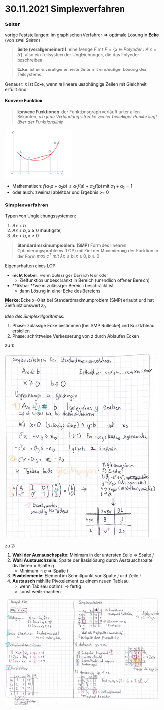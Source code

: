 # 30.11.2021 Simplexverfahren

### Seiten

vorige Feststellungen: im graphischen Verfahren => optimale Lösung in **Ecke** (von zwei *Seiten*)

>**Seite (verallgemeinert!)**: eine Menge *F* mit $F = \{x \in Polyeder: A'x = b'\}$, also ein Teilsystem der Ungleichungen, die das Polyeder beschreiben

> **Ecke**: ist eine verallgemeinerte Seite mit eindeutiger Lösung des Teilsystems

Genauer: *x* ist Ecke, wenn *m* lineare unabhängige Zeilen mit Gleichheit erfüllt sind

#### Konvexe Funktion

> **konvexe Funktionen**: der Funktionsgraph verläuft unter allen Sekanten, *d.h jede Verbindungsstrecke zweier beliebiger Punkte liegt über der Funktionslinie*

![Bild](../images/21-12-02_12-49.png)

- Mathematisch: $f(\alpha_1 a + \alpha_2 b) \le \alpha_1 f(a) + \alpha_2 f(b)$ mit $\alpha_1 + \alpha_2 =1$ 
- oder auch: zweimal ableitbar und Ergebnis >= 0



### Simplexverfahren

Typen von Ungleichungssystemen:

1. $Ax \le b$
2. $Ax \le b, x\ge 0$ (häufigste)
3. $Ax = b, x \ge 0$

> **Standardmaximumproblem: (SMP)** Form des linearen Optimierungsproblems (LOP) mit Ziel der Maximierung der Funktion in der Form $max \ c^T \ mit \ Ax \le b; x \ge 0, b \ge 0$

Eigenschaften eines LOP:

- **nicht lösbar:** wenn zulässiger Bereich leer oder 
    - Zielfunktion unbeschränkt in Bereich (unendlich offener Bereich)
- **lösbar **wenn zulässiger Bereich beschränkt ist
    - dann Lösung in einer Ecke des Bereichs

**Merke:** Ecke x=0 ist bei Standardmaximumproblem (SMP) erlaubt und hat Zielfunktionswert $z_0$

*Idee des Simplexalgorithmus:* 

1. Phase: zulässige Ecke bestimmen (bei SMP Nullecke) und Kurztableau erstellen
2. Phase: schrittweise Verbesserung von $z$ durch Ablaufen Ecken 

zu 1:

![21-12-02_14-38](../images/21-12-02_14-38.jpg)

zu 2:

1. **Wahl der Austauschspalte**: Minimum in der untersten Zeile => Spalte *j*
2. **Wahl Austauschzeile:** Spalte der Basislösung durch Austauschspalte dividieren = Spalte *q*
    - Minimum in *q* => Spalte i
3. **Pivotelemente**: Element im Schnittpunkt von Spalte *j* und Zeile *i*
4. **Austausch** mithilfe Pivotelement zu einem neuen Tableau
    - wenn Tableau optimal => fertig
    - sonst weitermachen

![21-12-02_16-09-24](../images/21-12-02_16-09-24.jpg)

